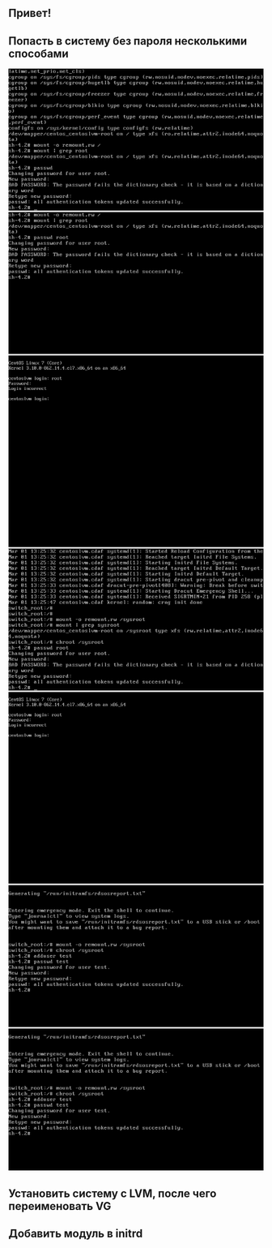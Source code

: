 
## Привет!

## Попасть в систему без пароля несколькими способами

![](1.1.png?raw=true)
![](1.2.png?raw=true)
![](1.3.png?raw=true)
![](2.1.png?raw=true)
![](2.2.png?raw=true)
![](3.1.png?raw=true)
![](3.1.png?raw=true)

## Установить систему с LVM, после чего переименовать VG

## Добавить модуль в initrd

